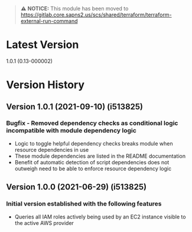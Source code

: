 > :warning: **NOTICE:** This module has been moved to https://gitlab.core.sapns2.us/scs/shared/terraform/terraform-external-run-command

# Latest Version
1.0.1 (0.13-000002)

# Version History
## Version 1.0.1 (2021-09-10) (i513825)
### Bugfix - Removed dependency checks as conditional logic incompatible with module dependency logic
* Logic to toggle helpful dependency checks breaks module when resource dependencies in use
* These module dependencies are listed in the README documentation
* Benefit of automatic detection of script dependencies does not outweigh need to be able to enforce resource dependency logic

## Version 1.0.0 (2021-06-29) (i513825)
### Initial version established with the following features
* Queries all IAM roles actively being used by an EC2 instance visible to the active AWS provider
